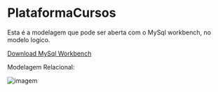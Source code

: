 # PlataformaCursos

Esta é a modelagem que pode ser aberta com o MySql workbench, no modelo logico.

[Download MySql Workbench](https://dev.mysql.com/downloads/workbench/)

Modelagem Relacional:

![imagem](https://github.com/valterbarros/PlataformaCursos/blob/master/DB.png)

